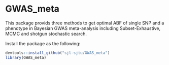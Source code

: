 # GWAS_meta
This package provids three methods to get optimal ABF of single SNP and a phenotype in Bayesian GWAS meta-analysis including Subset-Exhaustive, MCMC and shotgun stochastic search. 

Install the package as the following:
```R
devtools::install_github("sjl-sjtu/GWAS_meta")
library(GWAS_meta)
```

